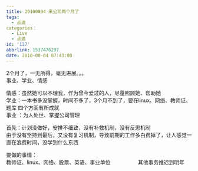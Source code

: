 ```yaml
---
title: 20100804 来公司两个月了
tags:
  - 点滴
categories：
  - Live
  - 点滴
id: '127'
abbrlink: 1537476297
date: 2010-08-04 07:43:00
---
```


2个月了，一无所得，毫无进展。。。  
事业、学业、情感  
  
情感：虽然她可以不理我，作为曾今爱过的人，尽量照顾她、帮助她  
学业：一本书多没掌握，时间不多了，3个月不到了，要在linux、网络、教师证、题库 四个方面有所成就  
事业 ：为人处世、掌握公司管理  
  
首先：计划没做好，安排不细致，没有补救机制，没有反思机制  
由于没有坚持到最后，又没有复习机制，导致前期的工作多白费掉了，让人感觉一直在浪费时间，没学到什么东西  
  
  
要做的事情：  
教师证、linux、网络、股票、英语、事业单位                   其他事务推迟到明年
